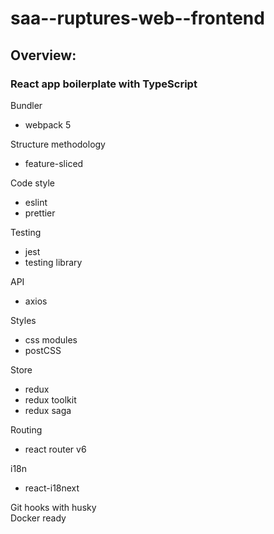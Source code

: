 # saa--ruptures-web--frontend

## Overview: 

### React app boilerplate with TypeScript
Bundler
- webpack 5

Structure methodology
- feature-sliced

Code style
- eslint
- prettier

Testing
- jest
- testing library  

API
- axios

Styles
- css modules
- postCSS

Store
- redux
- redux toolkit
- redux saga

Routing
- react router v6

i18n  
- react-i18next  

Git hooks with husky  
Docker ready

